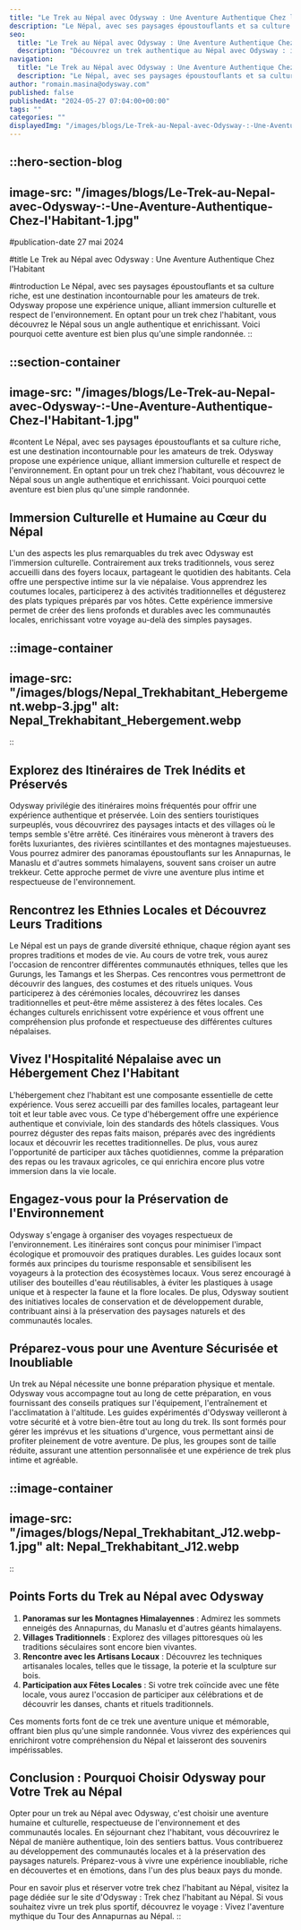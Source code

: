 ```yaml
---
title: "Le Trek au Népal avec Odysway : Une Aventure Authentique Chez l'Habitant"
description: "Le Népal, avec ses paysages époustouflants et sa culture riche, est une destination incontournable pour les amateurs de trek. Odysway propose une expérience unique, alliant immersion culturelle et respect de l'environnement. En optant pour un trek chez l'habitant, vous découvrez le Népal sous un angle authentique et enrichissant. Voici pourquoi ..."
seo:
  title: "Le Trek au Népal avec Odysway : Une Aventure Authentique Chez l'Habitant"
  description: "Découvrez un trek authentique au Népal avec Odysway : immersion culturelle, itinéraires inédits, hébergement chez l'habitant et respect de l'environnement. Vivez une aventure immersive et mémorable au cœur des montagnes himalayennes."
navigation:
  title: "Le Trek au Népal avec Odysway : Une Aventure Authentique Chez l'Habitant"
  description: "Le Népal, avec ses paysages époustouflants et sa culture riche, est une destination incontournable pour les amateurs de trek. Odysway propose une expérience unique, alliant immersion culturelle et respect de l'environnement. En optant pour un trek chez l'habitant, vous découvrez le Népal sous un angle authentique et enrichissant. Voici pourquoi ..."
author: "romain.masina@odysway.com"
published: false
publishedAt: "2024-05-27 07:04:00+00:00"
tags: ""
categories: ""
displayedImg: "/images/blogs/Le-Trek-au-Nepal-avec-Odysway-:-Une-Aventure-Authentique-Chez-l'Habitant-1.jpg"
---
```


::hero-section-blog
---
image-src: "/images/blogs/Le-Trek-au-Nepal-avec-Odysway-:-Une-Aventure-Authentique-Chez-l'Habitant-1.jpg"
---
#publication-date
27 mai 2024

#title
Le Trek au Népal avec Odysway : Une Aventure Authentique Chez l'Habitant

#introduction
Le Népal, avec ses paysages époustouflants et sa culture riche, est une destination incontournable pour les amateurs de trek. Odysway propose une expérience unique, alliant immersion culturelle et respect de l'environnement. En optant pour un trek chez l'habitant, vous découvrez le Népal sous un angle authentique et enrichissant. Voici pourquoi cette aventure est bien plus qu'une simple randonnée.
::

::section-container
---
image-src: "/images/blogs/Le-Trek-au-Nepal-avec-Odysway-:-Une-Aventure-Authentique-Chez-l'Habitant-1.jpg"
---
#content
Le Népal, avec ses paysages époustouflants et sa culture riche, est une destination incontournable pour les amateurs de trek. Odysway propose une expérience unique, alliant immersion culturelle et respect de l'environnement. En optant pour un trek chez l'habitant, vous découvrez le Népal sous un angle authentique et enrichissant. Voici pourquoi cette aventure est bien plus qu'une simple randonnée.

## Immersion Culturelle et Humaine au Cœur du Népal

L'un des aspects les plus remarquables du trek avec Odysway est l'immersion culturelle. Contrairement aux treks traditionnels, vous serez accueilli dans des foyers locaux, partageant le quotidien des habitants. Cela offre une perspective intime sur la vie népalaise. Vous apprendrez les coutumes locales, participerez à des activités traditionnelles et dégusterez des plats typiques préparés par vos hôtes. Cette expérience immersive permet de créer des liens profonds et durables avec les communautés locales, enrichissant votre voyage au-delà des simples paysages.

::image-container
---
image-src: "/images/blogs/Nepal_Trekhabitant_Hebergement.webp-3.jpg"
alt: Nepal_Trekhabitant_Hebergement.webp
---
::

## Explorez des Itinéraires de Trek Inédits et Préservés

Odysway privilégie des itinéraires moins fréquentés pour offrir une expérience authentique et préservée. Loin des sentiers touristiques surpeuplés, vous découvrirez des paysages intacts et des villages où le temps semble s'être arrêté. Ces itinéraires vous mèneront à travers des forêts luxuriantes, des rivières scintillantes et des montagnes majestueuses. Vous pourrez admirer des panoramas époustouflants sur les Annapurnas, le Manaslu et d'autres sommets himalayens, souvent sans croiser un autre trekkeur. Cette approche permet de vivre une aventure plus intime et respectueuse de l'environnement.

## Rencontrez les Ethnies Locales et Découvrez Leurs Traditions

Le Népal est un pays de grande diversité ethnique, chaque région ayant ses propres traditions et modes de vie. Au cours de votre trek, vous aurez l'occasion de rencontrer différentes communautés ethniques, telles que les Gurungs, les Tamangs et les Sherpas. Ces rencontres vous permettront de découvrir des langues, des costumes et des rituels uniques. Vous participerez à des cérémonies locales, découvrirez les danses traditionnelles et peut-être même assisterez à des fêtes locales. Ces échanges culturels enrichissent votre expérience et vous offrent une compréhension plus profonde et respectueuse des différentes cultures népalaises.

## Vivez l'Hospitalité Népalaise avec un Hébergement Chez l'Habitant

L'hébergement chez l'habitant est une composante essentielle de cette expérience. Vous serez accueilli par des familles locales, partageant leur toit et leur table avec vous. Ce type d'hébergement offre une expérience authentique et conviviale, loin des standards des hôtels classiques. Vous pourrez déguster des repas faits maison, préparés avec des ingrédients locaux et découvrir les recettes traditionnelles. De plus, vous aurez l'opportunité de participer aux tâches quotidiennes, comme la préparation des repas ou les travaux agricoles, ce qui enrichira encore plus votre immersion dans la vie locale.

## Engagez-vous pour la Préservation de l'Environnement

Odysway s'engage à organiser des voyages respectueux de l'environnement. Les itinéraires sont conçus pour minimiser l'impact écologique et promouvoir des pratiques durables. Les guides locaux sont formés aux principes du tourisme responsable et sensibilisent les voyageurs à la protection des écosystèmes locaux. Vous serez encouragé à utiliser des bouteilles d'eau réutilisables, à éviter les plastiques à usage unique et à respecter la faune et la flore locales. De plus, Odysway soutient des initiatives locales de conservation et de développement durable, contribuant ainsi à la préservation des paysages naturels et des communautés locales.

## Préparez-vous pour une Aventure Sécurisée et Inoubliable

Un trek au Népal nécessite une bonne préparation physique et mentale. Odysway vous accompagne tout au long de cette préparation, en vous fournissant des conseils pratiques sur l'équipement, l'entraînement et l'acclimatation à l'altitude. Les guides expérimentés d'Odysway veilleront à votre sécurité et à votre bien-être tout au long du trek. Ils sont formés pour gérer les imprévus et les situations d'urgence, vous permettant ainsi de profiter pleinement de votre aventure. De plus, les groupes sont de taille réduite, assurant une attention personnalisée et une expérience de trek plus intime et agréable.

::image-container
---
image-src: "/images/blogs/Nepal_Trekhabitant_J12.webp-1.jpg"
alt: Nepal_Trekhabitant_J12.webp
---
::

## Points Forts du Trek au Népal avec Odysway

1.  **Panoramas sur les Montagnes Himalayennes** : Admirez les sommets enneigés des Annapurnas, du Manaslu et d'autres géants himalayens.
2.  **Villages Traditionnels** : Explorez des villages pittoresques où les traditions séculaires sont encore bien vivantes.
3.  **Rencontre avec les Artisans Locaux** : Découvrez les techniques artisanales locales, telles que le tissage, la poterie et la sculpture sur bois.
4.  **Participation aux Fêtes Locales** : Si votre trek coïncide avec une fête locale, vous aurez l'occasion de participer aux célébrations et de découvrir les danses, chants et rituels traditionnels.

Ces moments forts font de ce trek une aventure unique et mémorable, offrant bien plus qu'une simple randonnée. Vous vivrez des expériences qui enrichiront votre compréhension du Népal et laisseront des souvenirs impérissables.

## Conclusion : Pourquoi Choisir Odysway pour Votre Trek au Népal

Opter pour un trek au Népal avec Odysway, c'est choisir une aventure humaine et culturelle, respectueuse de l'environnement et des communautés locales. En séjournant chez l'habitant, vous découvrirez le Népal de manière authentique, loin des sentiers battus. Vous contribuerez au développement des communautés locales et à la préservation des paysages naturels. Préparez-vous à vivre une expérience inoubliable, riche en découvertes et en émotions, dans l'un des plus beaux pays du monde.

Pour en savoir plus et réserver votre trek chez l'habitant au Népal, visitez la page dédiée sur le site d'Odysway : Trek chez l'habitant au Népal. Si vous souhaitez vivre un trek plus sportif, découvrez le voyage : Vivez l'aventure mythique du Tour des Annapurnas au Népal.
::
